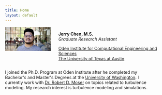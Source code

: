 ```yaml
---
title: Home
layout: default
---
```


<div id="twosided">
<div id="left" style="float: left; max-width: 30%;border: 10px"> 
    <img src="images/profile.jpg" />
</div>
<div id="right" style="float: right; width: 65%; vertical-align: middle;">
<p> <b>Jerry Chen, M.S.</b> <br> <em>Graduate Research Assistant</em> </p>
<p> <a href="https://oden.utexas.edu" target="blank">Oden Institute for Computational Engineering and Sciences</a><br>
<a href="https://utexas.edu" target="blank">The University of Texas at Austin</a></p>

</div>
</div>
<div id="clearer" style="clear: both"> </div>

I joined the Ph.D. Program at Oden Institute after he completed my Bachelor's and Master's Degrees at the [University of Washington](https://www.washington.edu/). I currently work with [Dr. Robert D. Moser](https://www.oden.utexas.edu/people/directory/Robert-Moser/) on topics related to turbulence modeling. My research interest is turbulence modeling and simulations.


